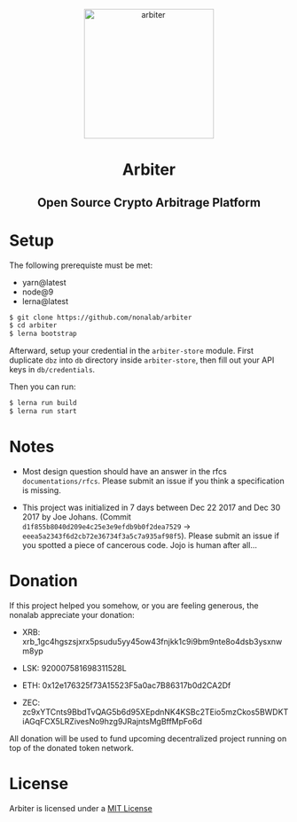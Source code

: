 <p align="center">
  <a href="https://github.com/nonalab/arbiter/">
    <img alt="arbiter" src="https://github.com/nonalab/arbiter/blob/master/icon.png" width="234">
  </a>
</p>

<h1 align="center">
    Arbiter
</h1>

<h2 align="center">
    Open Source Crypto Arbitrage Platform
</h2>

# Setup

The following prerequiste must be met:
- yarn@latest
- node@9
- lerna@latest

```sh
$ git clone https://github.com/nonalab/arbiter
$ cd arbiter
$ lerna bootstrap
```

Afterward, setup your credential in the `arbiter-store` module. First duplicate `dbz` into `db` directory inside `arbiter-store`, then fill out your API keys in `db/credentials`.

Then you can run:

```sh
$ lerna run build
$ lerna run start
```

# Notes

- Most design question should have an answer in the rfcs  `documentations/rfcs`. Please submit an issue if you think a specification is missing.

- This project was initialized in 7 days between Dec 22 2017 and Dec 30 2017 by Joe Johans. (Commit `d1f855b8040d209e4c25e3e9efdb9b0f2dea7529` -> `eeea5a2343f6d2cb72e36734f3a5c7a935af98f5`). Please submit an issue if you spotted a piece of cancerous code. Jojo is human after all...

# Donation

If this project helped you somehow, or you are feeling generous, the nonalab appreciate your donation:

- XRB: xrb_1gc4hgszsjxrx5psudu5yy45ow43fnjkk1c9i9bm9nte8o4dsb3ysxnwm8yp

- LSK: 920007581698311528L

- ETH: 0x12e176325f73A15523F5a0ac7B86317b0d2CA2Df

- ZEC: zc9xYTCnts9BbdTvQAG5b6d95XEpdnNK4KSBc2TEio5mzCkos5BWDKTiAGqFCX5LRZivesNo9hzg9JRajntsMgBffMpFo6d

All donation will be used to fund upcoming decentralized project running on top of the donated token network.

# License

Arbiter is licensed under a [MIT License](https://github.com/nonalab/arbiter/tree/master/LICENSE)

